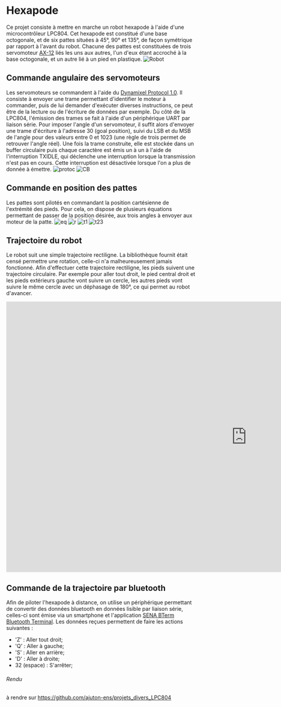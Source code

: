 # Hexapode
 Ce projet consiste à mettre en marche un robot hexapode à l'aide d'une microcontrôleur LPC804. 
 Cet hexapode est constitué d'une base octogonale, et de six pattes situées à 45°, 90° et 135°, de façon symétrique par rapport à l'avant du robot. 
 Chacune des pattes est constituées de trois servomoteur [AX-12](https://emanual.robotis.com/docs/en/dxl/ax/ax-12a/) liés les uns aux autres, l'un d'eux étant accroché à la base octogonale, et un autre lié à un pied en plastique.
 ![Robot](https://github.com/VoltXd/TP_HEXAPODE/blob/main/image/robot.png "Vue de dessus")
 
## Commande angulaire des servomoteurs
 Les servomoteurs se commandent à l'aide du [Dynamixel Protocol 1.0](https://emanual.robotis.com/docs/en/dxl/protocol1/). 
 Il consiste à envoyer une trame permettant d'identifier le moteur à commander, puis de lui demander d'exécuter diverses instructions, ce peut être de la lecture ou de l'écriture de données par exemple. 
 Du côté de la LPC804, l'émission des trames se fait à l'aide d'un périphérique UART par liaison série. 
 Pour imposer l'angle d'un servomoteur, il suffit alors d'envoyer une trame d'écriture à l'adresse 30 (goal position), suivi du LSB et du MSB de l'angle pour des valeurs entre 0 et 1023 (une règle de trois permet de retrouver l'angle réel). 
 Une fois la trame construite, elle est stockée dans un buffer circulaire puis chaque caractère est émis un à un à l'aide de l'interruption TXIDLE, qui déclenche une interruption lorsque la transmission n'est pas en cours. 
 Cette interruption est désactivée lorsque l'on a plus de donnée à émettre.
 ![protoc](https://github.com/VoltXd/TP_HEXAPODE/blob/main/image/protoc.PNG)
 ![CB](https://github.com/VoltXd/TP_HEXAPODE/blob/main/image/CB.png)
 
## Commande en position des pattes
 Les pattes sont pilotés en commandant la position cartésienne de l'extrémité des pieds.
 Pour cela, on dispose de plusieurs équations permettant de passer de la position désirée, aux trois angles à envoyer aux moteur de la patte.
 ![eq](https://github.com/VoltXd/TP_HEXAPODE/blob/main/image/eq.PNG)
 ![r](https://github.com/VoltXd/TP_HEXAPODE/blob/main/image/robot%20-%20Copie.png "Vue de dessus")
 ![t1](https://github.com/VoltXd/TP_HEXAPODE/blob/main/image/pattes_theta1.png "Vue de dessus")
 ![t23](https://github.com/VoltXd/TP_HEXAPODE/blob/main/image/pattes_theta23.png "Vue de côté")
 
## Trajectoire du robot
 Le robot suit une simple trajectoire rectiligne.
 La bibliothèque fournit était censé permettre une rotation, celle-ci n'a malheureusement jamais fonctionné.
 Afin d'effectuer cette trajectoire rectiligne, les pieds suivent une trajectoire circulaire.
 Par exemple pour aller tout droit, le pied central droit et les pieds extérieurs gauche vont suivre un cercle, les autres pieds vont suivre le même cercle avec un déphasage de 180°, ce qui permet au robot d'avancer.
 <iframe width="1280" height="720" src="https://youtu.be/M41KNuEWdtw" frameborder="0" allow="accelerometer; autoplay; clipboard-write; encrypted-media; gyroscope; picture-in-picture" allowfullscreen></iframe>
 
## Commande de la trajectoire par bluetooth
 Afin de piloter l'hexapode à distance, on utilise un périphérique permettant de convertir des données bluetooth en données lisible par liaison série, celles-ci sont émise via un smartphone et l'application [SENA BTerm Bluetooth Terminal](https://play.google.com/store/apps/details?id=com.sena.bterm&hl=fr&gl=US).
 Les données reçues permettent de faire les actions suivantes : 
  * 'Z' : Aller tout droit; 
  * 'Q' : Aller à gauche;
  * 'S' : Aller en arrière;
  * 'D' : Aller à droite;
  * 32 (espace) : S'arrêter; 
 
###### Rendu
 à rendre sur https://github.com/ajuton-ens/projets_divers_LPC804
